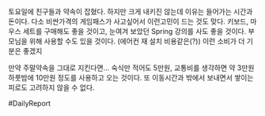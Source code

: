 토요일에 친구들과 약속이 잡혔다. 
하지만 크게 내키진 않는데 이유는 들어가는 시간과 돈이다.
다소 비싼가격의 게임패스가 사고싶어서 이런고민이 드는 것도 맞다.
키보드, 마우스 세트를 구매해도 좋을 것이고, 
눈여겨 보았던 Spring 강의를 사도 좋을 것이다. 
부모님을 위해 사용할 수도 있을 것이다. (에어컨 재 설치 비용같은(?))
이런 소비가 더 기분은 좋겠지

만약 주말약속을 그대로 지킨다면...
숙식만 적어도 5만원, 교통비를 생각하면 약 3만원
하룻밤에 10만원 정도를 사용하고 오는 것이다.
또 이동시간과 밖에서 보내면서 쌓이는 피로도 고려하지 않을 수 없다. 




#DailyReport 